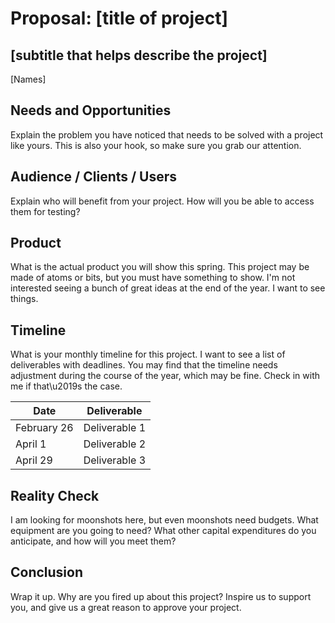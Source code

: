 # Proposal: [title of project]
## [subtitle that helps describe the project]
[Names]

## Needs and Opportunities
Explain the problem you have noticed that needs to be solved with a project
like yours. This is also your hook, so make sure you grab our attention.

## Audience / Clients / Users
Explain who will benefit from your project. How will you be able to access
them for testing?

## Product
What is the actual product you will show this spring. This project may be made
of atoms or bits, but you must have something to show. I'm not interested
seeing a bunch of great ideas at the end of the year. I want to see things.

## Timeline
What is your monthly timeline for this project. I want to see a list of
deliverables with deadlines. You may find that the timeline needs adjustment
during the course of the year, which may be fine. Check in with me if that\u2019s
the case. 

| Date          | Deliverable   |
| ------------- | ------------- |
| February 26   | Deliverable 1 |
| April 1       | Deliverable 2 |
| April 29      | Deliverable 3 |

## Reality Check
I am looking for moonshots here, but even moonshots need budgets. What
equipment are you going to need? What other capital expenditures do you
anticipate, and how will you meet them?

## Conclusion
Wrap it up. Why are you fired up about this project? Inspire us to support you,
and give us a great reason to approve your project.